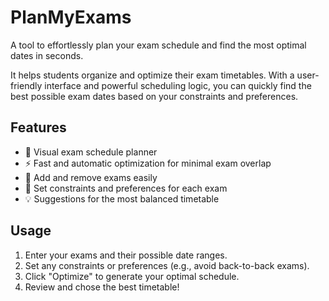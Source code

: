 # PlanMyExams

A tool to effortlessly plan your exam schedule and find the most optimal dates in seconds.

It helps students organize and optimize their exam timetables. With a user-friendly interface and powerful scheduling logic, you can quickly find the best possible exam dates based on your constraints and preferences.

## Features

- 📅 Visual exam schedule planner
- ⚡ Fast and automatic optimization for minimal exam overlap
- 📝 Add and remove exams easily
- 🎯 Set constraints and preferences for each exam
- 💡 Suggestions for the most balanced timetable

## Usage

1. Enter your exams and their possible date ranges.
2. Set any constraints or preferences (e.g., avoid back-to-back exams).
3. Click "Optimize" to generate your optimal schedule.
4. Review and chose the best timetable!